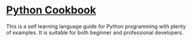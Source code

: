 # [Python Cookbook](https://ramesh-p.github.io/python-cookbook)
This is a self learning language guide for Python programming with plenty of examples. It is suitable for both beginner and professional developers.
